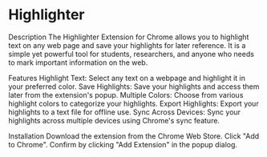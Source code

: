 # Highlighter
Description
The Highlighter Extension for Chrome allows you to highlight text on any web page and save your highlights for later reference. It is a simple yet powerful tool for students, researchers, and anyone who needs to mark important information on the web.

Features
Highlight Text: Select any text on a webpage and highlight it in your preferred color.
Save Highlights: Save your highlights and access them later from the extension's popup.
Multiple Colors: Choose from various highlight colors to categorize your highlights.
Export Highlights: Export your highlights to a text file for offline use.
Sync Across Devices: Sync your highlights across multiple devices using Chrome's sync feature.

Installation
Download the extension from the Chrome Web Store.
Click "Add to Chrome".
Confirm by clicking "Add Extension" in the popup dialog.
